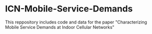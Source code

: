 # ICN-Mobile-Service-Demands
This reppository includes code and data for the paper "Characterizing Mobile Service Demands at Indoor Cellular Networks"
